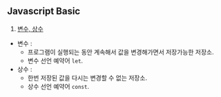 ## Javascript Basic

1. [변수, 상수](https://github.com/hgene2452/React_Study/blob/main/section01/chapter04.js)

- 변수 :
  - 프로그램이 실행되는 동안 계속해서 값을 변경해가면서 저장가능한 저장소.
  - 변수 선언 예약어 `let`.
- 상수 :
  - 한번 저장된 값을 다시는 변경할 수 없는 저장소.
  - 상수 선언 예약어 `const`.

